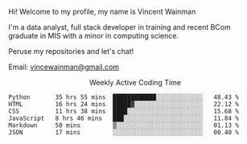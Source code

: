 Hi! Welcome to my profile, my name is Vincent Wainman

I'm a data analyst, full stack developer in training and recent BCom graduate in MIS with a minor in computing science. 

Peruse my repositories and let's chat!

Email: vincewainman@gmail.com

<p align="center"> Weekly Active Coding Time </p>
<!--START_SECTION:waka-->

```text
Python       35 hrs 55 mins  ████████████░░░░░░░░░░░░░   48.43 %
HTML         16 hrs 24 mins  █████▓░░░░░░░░░░░░░░░░░░░   22.12 %
CSS          11 hrs 38 mins  ████░░░░░░░░░░░░░░░░░░░░░   15.68 %
JavaScript   8 hrs 46 mins   ███░░░░░░░░░░░░░░░░░░░░░░   11.84 %
Markdown     50 mins         ▒░░░░░░░░░░░░░░░░░░░░░░░░   01.13 %
JSON         17 mins         ░░░░░░░░░░░░░░░░░░░░░░░░░   00.40 %
```

<!--END_SECTION:waka-->
